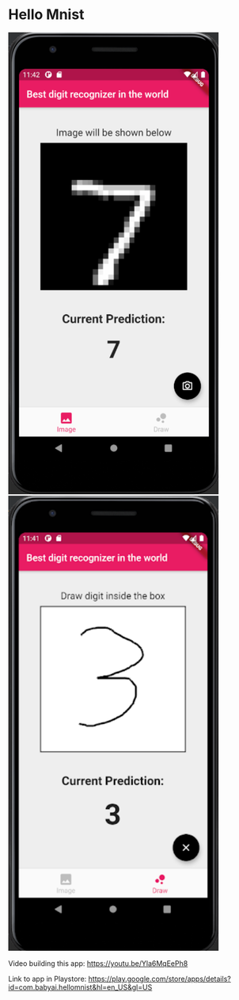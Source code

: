# Hello Mnist

<img src="img1.png" width="425"/> <img src="img2.png" width="425"/> 

Video building this app: https://youtu.be/Yla6MqEePh8

Link to app in Playstore: https://play.google.com/store/apps/details?id=com.babyai.hellomnist&hl=en_US&gl=US


